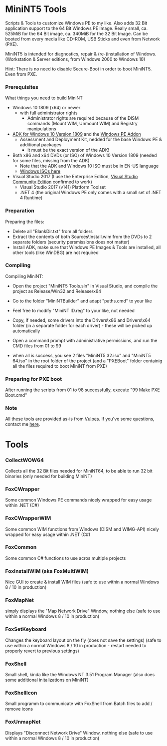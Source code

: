 # MiniNT5 Tools

Scripts & Tools to customize Windows PE to my like. Also adds 32 Bit application support to the 64 Bit Windows PE Image.
Really small, ca. 525MiB for the 64 Bit image, ca. 340MiB for the 32 Bit Image.
Can be booted from every media like CD-ROM, USB Sticks and even from Network (PXE).

MiniNT5 is intended for diagnostics, repair & (re-)installation of Windows. (Workstation & Server editions, from Windows 2000 to Windows 10)

Hint: There is no need to disable Secure-Boot in order to boot MiniNT5. Even from PXE.

### Prerequisites

What things you need to build MiniNT

* Windows 10 1809 (x64) or newer
	* with full administrator rights
		* Administrator rights are required because of the DISM commands (Mount WIM, Unmount WIM) and Registry manipulations
* [ADK for Windows 10 Version 1809](https://go.microsoft.com/fwlink/?linkid=2026036) and the [Windows PE Addon](https://go.microsoft.com/fwlink/?linkid=2022233)
	* Assessment and Deployment Kit, nedded for the base Windows PE & additional packages
		* It must be the exact version of the ADK!
* Both x86 and x64 DVDs (or ISO) of Windows 10 Version 1809 (needed for some files, missing from the ADK)
	* Note that the ADK and Windows 10 ISO must be in EN-US language
	* [Windows ISOs here](https://tb.rg-adguard.net/public.php)
* Visual Studio 2017 (I use the Enterprise Edition, [Visual Studio Community Edition](https://visualstudio.microsoft.com/downloads/) confirmed to work)
	* Visual Studio 2017 (v141) Platform Toolset
	* .NET 4 (the original Windows PE only comes with a small set of .NET 4 Runtime)

### Preparation

Preparing the files:

* Delete all "BlankDir.txt" from all folders
* Extract the contents of both Sources\Install.wim from the DVDs to 2 separate folders (security persmissions does not matter)
* Install ADK, make sure that Windows PE Images & Tools are installed, all other tools (like WinDBG) are not required

### Compiling

Compiling MiniNT:

* Open the project "MiniNT5 Tools.sln" in Visual Studio, and compile the project as Release/Win32 and Release/x64
* Go to the folder "MiniNTBuilder" and adapt "paths.cmd" to your like
* Feel free to modify "MiniNT ID.reg" to your like, not needed
* Copy, if needed, some drivers into the Drivers\x86 and Drivers\x64 folder (in a separate folder for each driver) - these will be picked up automatically
* Open a command prompt with administrative permissions, and run the CMD files from 01 to 99

* when all is success, you see 2 files "MiniNT5 32.iso" and "MiniNT5 64.iso" in the root folder of the project (and a "PXEBoot" folder containig all the files required to boot MiniNT from PXE)

### Preparing for PXE boot

After running the scripts from 01 to 98 successfully, execute "99 Make PXE Boot.cmd"

### Note

All these tools are provided as-is from [Vulpes](https://vulpes.lu).
If you've some questions, contact me [here](https://go.vulpes.lu/contact).

# Tools

### CollectWOW64

Collects all the 32 Bit files needed for MiniNT64, to be able to run 32 bit binaries (only needed for building MiniNT)

### FoxCWrapper

Some common Windows PE commands nicely wrapped for easy usage within .NET (C#)

### FoxCWrapperWIM

Some common WIM functions from Windows (DISM and WIMG-API) nicely wrapped for easy usage within .NET (C#)

### FoxCommon

Some common C# functions to use acros multiple projects

### FoxInstallWIM (aka FoxMultiWIM)

Nice GUI to create & install WIM files
(safe to use within a normal Windows 8 / 10 in production)

### FoxMapNet

simply displays the "Map Network Drive" Window, nothing else
(safe to use within a normal Windows 8 / 10 in production)

### FoxSetKeyboard

Changes the keyboard layout on the fly (does not save the settings)
(safe to use within a normal Windows 8 / 10 in production - restart needed to properly revert to previous settings)

### FoxShell

Small shell, kinda like the Windows NT 3.51 Program Manager
(also does some additional initalizations on MiniNT)

### FoxShellIcon

Small programm to communicate with FoxShell from Batch files to add / remove icons

### FoxUnmapNet

Displays "Disconnect Network Drive" Window, nothing else
(safe to use within a normal Windows 8 / 10 in production)


